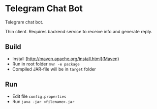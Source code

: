 # Telegram Chat Bot

Telegram chat bot. 

Thin client. Requires backend service to receive info and generate reply. 

## Build
- Install [http://maven.apache.org/install.html](Maven)
- Run in root folder `mvn -e package`
- Compiled JAR-file will be in `target` folder

## Run
- Edit file `config.properties`
- Run `java -jar <filename>.jar`


